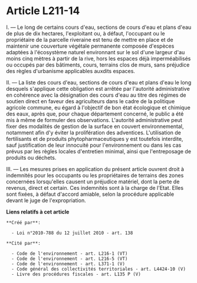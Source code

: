 # Article L211-14

I. ― Le long de certains cours d'eau, sections de cours d'eau et plans d'eau de plus de dix hectares, l'exploitant ou, à
défaut, l'occupant ou le propriétaire de la parcelle riveraine est tenu de mettre en place et de maintenir une couverture
végétale permanente composée d'espèces adaptées à l'écosystème naturel environnant sur le sol d'une largeur d'au moins cinq
mètres à partir de la rive, hors les espaces déjà imperméabilisés ou occupés par des bâtiments, cours, terrains clos de murs,
sans préjudice des règles d'urbanisme applicables auxdits espaces.

II. ― La liste des cours d'eau, sections de cours d'eau et plans d'eau le long desquels s'applique cette obligation est
arrêtée par l'autorité administrative en cohérence avec la désignation des cours d'eau au titre des régimes de soutien direct
en faveur des agriculteurs dans le cadre de la politique agricole commune, eu égard à l'objectif de bon état écologique et
chimique des eaux, après que, pour chaque département concerné, le public a été mis à même de formuler des observations.
L'autorité administrative peut fixer des modalités de gestion de la surface en couvert environnemental, notamment afin d'y
éviter la prolifération des adventices. L'utilisation de fertilisants et de produits phytopharmaceutiques y est toutefois
interdite, sauf justification de leur innocuité pour l'environnement ou dans les cas prévus par les règles locales
d'entretien minimal, ainsi que l'entreposage de produits ou déchets.

III. ― Les mesures prises en application du présent article ouvrent droit à indemnités pour les occupants ou les
propriétaires de terrains des zones concernées lorsqu'elles causent un préjudice matériel, dont la perte de revenus, direct
et certain. Ces indemnités sont à la charge de l'Etat. Elles sont fixées, à défaut d'accord amiable, selon la procédure
applicable devant le juge de l'expropriation.

**Liens relatifs à cet article**

	**Créé par**:

	  - Loi n°2010-788 du 12 juillet 2010 - art. 138

	**Cité par**:

	  - Code de l'environnement - art. L216-1 (VT)
	  - Code de l'environnement - art. L216-5 (VT)
	  - Code de l'environnement - art. L371-1 (V)
	  - Code général des collectivités territoriales - art. L4424-10 (V)
	  - Livre des procédures fiscales - art. L135 P (V)
